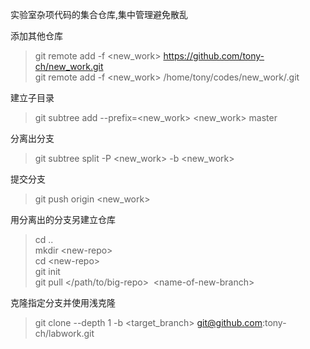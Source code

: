 实验室杂项代码的集合仓库,集中管理避免散乱

添加其他仓库
> git remote add -f \<new_work> https://github.com/tony-ch/new_work.git  
> git remote add -f \<new_work> /home/tony/codes/new_work/.git  

建立子目录
> git subtree add --prefix=\<new_work> \<new_work> master

分离出分支
> git subtree split -P \<new_work> -b \<new_work>

提交分支
> git push origin \<new_work>

用分离出的分支另建立仓库
> cd .. <br>
> mkdir \<new-repo> <br>
> cd \<new-repo> <br>
> git init <br>
> git pull \</path/to/big-repo>  \<name-of-new-branch> <br>

克隆指定分支并使用浅克隆
> git clone --depth 1 -b \<target_branch> git@github.com:tony-ch/labwork.git

